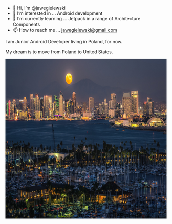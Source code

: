 - 👋 Hi, I’m @jawegielewski
- 👀 I’m interested in ... Android development
- 🌱 I’m currently learning ... Jetpack in a range of Architecture Components
- 📫 How to reach me ... <a href = "mailto: jawegielewski@gmail.com">jawegielewski@gmail.com</a>

I am Junior Android Developer living in Poland, for now.

My dream is to move from Poland to United States.

<img src="resources/san_diego.jpg" width="800" height="500">
<!---
jawegielewski/jawegielewski is a ✨ special ✨ repository because its `README.md` (this file) appears on your GitHub profile.
You can click the Preview link to take a look at your changes.
--->
